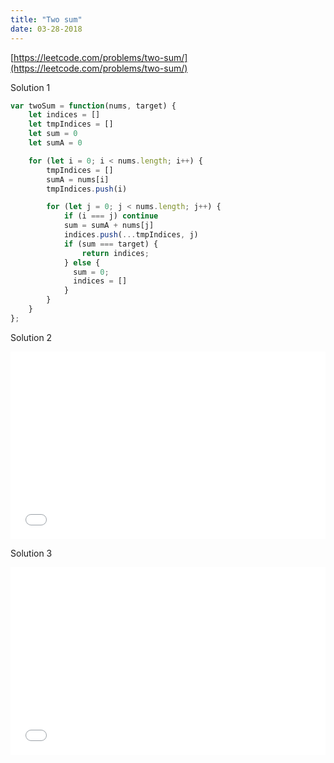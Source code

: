 ```yaml
---
title: "Two sum"
date: 03-28-2018
---
```


[https://leetcode.com/problems/two-sum/](https://leetcode.com/problems/two-sum/)

Solution 1

```js
var twoSum = function(nums, target) {
    let indices = []
    let tmpIndices = []
    let sum = 0
    let sumA = 0

    for (let i = 0; i < nums.length; i++) {
        tmpIndices = []
        sumA = nums[i]
        tmpIndices.push(i)

        for (let j = 0; j < nums.length; j++) {
            if (i === j) continue
            sum = sumA + nums[j]
            indices.push(...tmpIndices, j)
            if (sum === target) {
                return indices;
            } else {
              sum = 0;
              indices = []
            }
        }
    }
};
```

Solution 2

<iframe width="100%" height="300" src="//jsfiddle.net/ozywuli/enh8rkdm/13/embedded/js,result/dark/" allowfullscreen="allowfullscreen" allowpaymentrequest frameborder="0"></iframe>

Solution 3

<iframe width="100%" height="300" src="//jsfiddle.net/ozywuli/82f7bjue/embedded/js,result/dark/" allowfullscreen="allowfullscreen" allowpaymentrequest frameborder="0"></iframe>